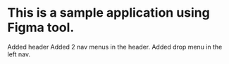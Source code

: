 # This is a sample application using Figma tool.


Added header
Added 2 nav menus in the header.
Added drop menu in the left nav.
